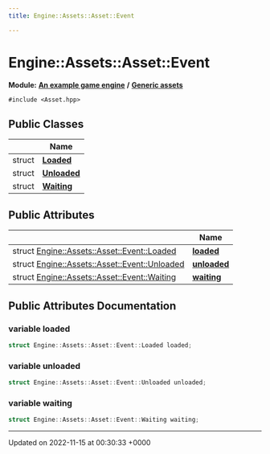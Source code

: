 ```yaml
---
title: Engine::Assets::Asset::Event

---
```


# Engine::Assets::Asset::Event

**Module:** **[An example game engine](/modules/group__Engine.md)** **/** **[Generic assets](/modules/group__Assets.md)**






`#include <Asset.hpp>`

## Public Classes

|                | Name           |
| -------------- | -------------- |
| struct | **[Loaded](/classes/structEngine_1_1Assets_1_1Asset_1_1Event_1_1Loaded.md)**  |
| struct | **[Unloaded](/classes/structEngine_1_1Assets_1_1Asset_1_1Event_1_1Unloaded.md)**  |
| struct | **[Waiting](/classes/structEngine_1_1Assets_1_1Asset_1_1Event_1_1Waiting.md)**  |

## Public Attributes

|                | Name           |
| -------------- | -------------- |
| struct [Engine::Assets::Asset::Event::Loaded](/classes/structEngine_1_1Assets_1_1Asset_1_1Event_1_1Loaded.md) | **[loaded](/classes/unionEngine_1_1Assets_1_1Asset_1_1Event.md#variable-loaded)**  |
| struct [Engine::Assets::Asset::Event::Unloaded](/classes/structEngine_1_1Assets_1_1Asset_1_1Event_1_1Unloaded.md) | **[unloaded](/classes/unionEngine_1_1Assets_1_1Asset_1_1Event.md#variable-unloaded)**  |
| struct [Engine::Assets::Asset::Event::Waiting](/classes/structEngine_1_1Assets_1_1Asset_1_1Event_1_1Waiting.md) | **[waiting](/classes/unionEngine_1_1Assets_1_1Asset_1_1Event.md#variable-waiting)**  |

## Public Attributes Documentation

### variable loaded

```cpp
struct Engine::Assets::Asset::Event::Loaded loaded;
```


### variable unloaded

```cpp
struct Engine::Assets::Asset::Event::Unloaded unloaded;
```


### variable waiting

```cpp
struct Engine::Assets::Asset::Event::Waiting waiting;
```


-------------------------------

Updated on 2022-11-15 at 00:30:33 +0000